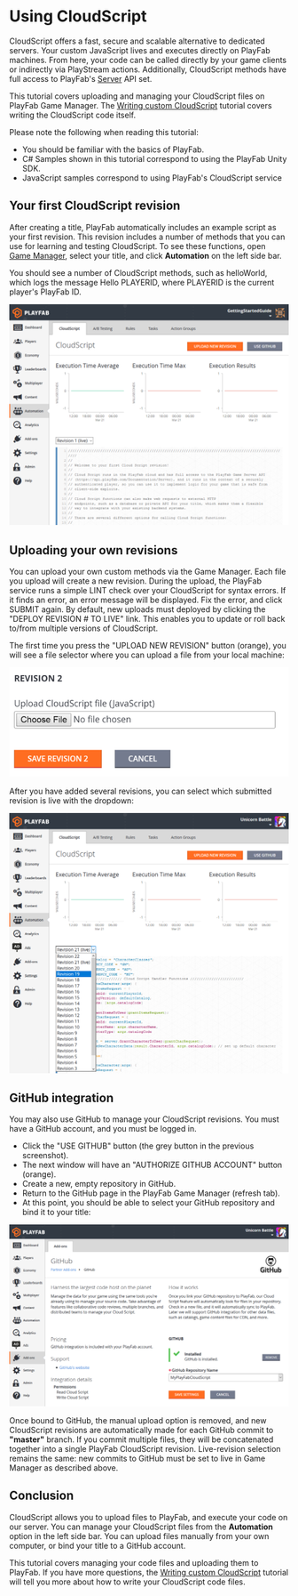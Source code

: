 # Using CloudScript

CloudScript offers a fast, secure and scalable alternative to dedicated servers. Your custom JavaScript lives and executes directly on PlayFab machines. From here, your code can be called directly by your game clients or indirectly via PlayStream actions. Additionally, CloudScript methods have full access to PlayFab's [Server]() API set.

This tutorial covers uploading and managing your CloudScript files on PlayFab Game Manager. The [Writing custom CloudScript](writing-custom-cloudscript) tutorial covers writing the CloudScript code itself.

Please note the following when reading this tutorial:

- You should be familiar with the basics of PlayFab.
- C# Samples shown in this tutorial correspond to using the PlayFab Unity SDK.
- JavaScript samples correspond to using PlayFab's CloudScript service

## Your first CloudScript revision

After creating a title, PlayFab automatically includes an example script as your first revision. This revision includes a number of methods that you can use for learning and testing CloudScript. To see these functions, open [Game Manager](https://developer.playfab.com/), select your title, and click **Automation** on the left side bar.

You should see a number of CloudScript methods, such as helloWorld, which logs the message Hello PLAYERID, where PLAYERID is the current player's PlayFab ID.

![Game Manager - Automation - CloudScript](media/tutorials/game-manager-cloudscript.png)  

## Uploading your own revisions

You can upload your own custom methods via the Game Manager. Each file you upload will create a new revision. During the upload, the PlayFab service runs a simple LINT check over your CloudScript for syntax errors. If it finds an error, an error message will be displayed. Fix the error, and click SUBMIT again. By default, new uploads must deployed by clicking the "DEPLOY REVISION # TO LIVE" link. This enables you to update or roll back to/from multiple versions of CloudScript.

The first time you press the "UPLOAD NEW REVISION" button (orange), you will see a file selector where you can upload a file from your local machine:

![Game Manager - Upload CloudScript file](media/tutorials/game-manager-upload-cloudscript.png)  

After you have added several revisions, you can select which submitted revision is live with the dropdown:

![Game Manager - Upload CloudScript - select revision](media/tutorials/game-manager-cloudscript-select-revision.png)  

## GitHub integration

You may also use GitHub to manage your CloudScript revisions. You must have a GitHub account, and you must be logged in.

- Click the "USE GITHUB" button (the grey button in the previous screenshot).
- The next window will have an "AUTHORIZE GITHUB ACCOUNT" button (orange).
- Create a new, empty repository in GitHub.
- Return to the GitHub page in the PlayFab Game Manager (refresh tab).
- At this point, you should be able to select your GitHub repository and bind it to your title:

![Game Manager - Addons - GitHub](media/tutorials/game-manager-addons-github.png)  

Once bound to GitHub, the manual upload option is removed, and new CloudScript revisions are automatically made for each GitHub commit to **"master"** branch. If you commit multiple files, they will be concatenated together into a single PlayFab CloudScript revision. Live-revision selection remains the same: new commits to GitHub must be set to live in Game Manager as described above.

## Conclusion

CloudScript allows you to upload files to PlayFab, and execute your code on our server. You can manage your CloudScript files from the **Automation** option in the left side bar.  You can upload files manually from your own computer, or bind your title to a GitHub account.

This tutorial covers managing your code files and uploading them to PlayFab. If you have more questions, the [Writing custom CloudScript](writing-custom-cloudscript) tutorial will tell you more about how to write your CloudScript code files.